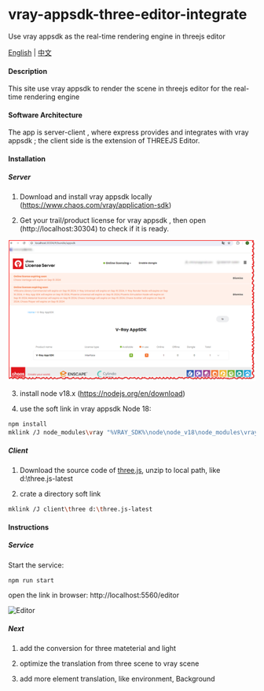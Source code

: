 # vray-appsdk-three-editor-integrate
Use vray appsdk as the real-time rendering engine in threejs editor

[English](README.md) | [中文](README.zh-CN.md)

#### Description
This site use vray appsdk to render the scene in threejs editor for the real-time rendering engine

#### Software Architecture
The app is server-client , where express provides and integrates with vray appsdk ; the client side is the extension of THREEJS Editor.

#### Installation

##### Server
1.  Download and install vray appsdk locally (https://www.chaos.com/vray/application-sdk)

2.  Get your trail/product license for vray appsdk , then open (http://localhost:30304) to check if it is ready.

![vray license](docs/vray_license.jpg)

3.  install node v18.x (https://nodejs.org/en/download)

4.  use the soft link in vray appsdk Node 18:
```bash
npm install
mklink /J node_modules\vray "%VRAY_SDK%\node\node_v18\node_modules\vray" 
```

##### Client
1. Download the source code of [three.js](https://github.com/mrdoob/three.js/releases), unzip to local path, like d:\three.js-latest

2. crate a directory soft link
```bash
mklink /J client\three d:\three.js-latest
```

#### Instructions

##### Service

Start the service:
```bash
npm run start
```

open the link in browser: http://localhost:5560/editor

![Editor](docs/editor.gif)

##### Next
1. add the conversion for three mateterial and light

2. optimize the translation from three scene to vray scene

3. add more element translation, like environment, Background
